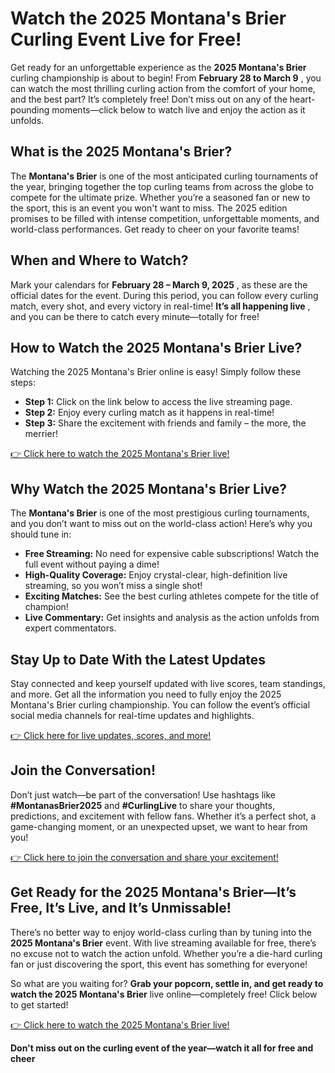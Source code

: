 # Watch the 2025 Montana's Brier Curling Event Live for Free!

Get ready for an unforgettable experience as the **2025 Montana's Brier** curling championship is about to begin! From **February 28 to March 9** , you can watch the most thrilling curling action from the comfort of your home, and the best part? It’s completely free! Don’t miss out on any of the heart-pounding moments—click below to watch live and enjoy the action as it unfolds.

## What is the 2025 Montana's Brier?

The **Montana's Brier** is one of the most anticipated curling tournaments of the year, bringing together the top curling teams from across the globe to compete for the ultimate prize. Whether you’re a seasoned fan or new to the sport, this is an event you won't want to miss. The 2025 edition promises to be filled with intense competition, unforgettable moments, and world-class performances. Get ready to cheer on your favorite teams!

## When and Where to Watch?

Mark your calendars for **February 28 – March 9, 2025** , as these are the official dates for the event. During this period, you can follow every curling match, every shot, and every victory in real-time! **It’s all happening live** , and you can be there to catch every minute—totally for free!

## How to Watch the 2025 Montana's Brier Live?

Watching the 2025 Montana's Brier online is easy! Simply follow these steps:

- **Step 1:** Click on the link below to access the live streaming page.
- **Step 2:** Enjoy every curling match as it happens in real-time!
- **Step 3:** Share the excitement with friends and family – the more, the merrier!

[👉 Click here to watch the 2025 Montana's Brier live!](https://tinyurl.com/livestreamfreeo?st=2025montanasbrier&si=gh)

## Why Watch the 2025 Montana's Brier Live?

The **Montana's Brier** is one of the most prestigious curling tournaments, and you don’t want to miss out on the world-class action! Here’s why you should tune in:

- **Free Streaming:** No need for expensive cable subscriptions! Watch the full event without paying a dime!
- **High-Quality Coverage:** Enjoy crystal-clear, high-definition live streaming, so you won’t miss a single shot!
- **Exciting Matches:** See the best curling athletes compete for the title of champion!
- **Live Commentary:** Get insights and analysis as the action unfolds from expert commentators.

## Stay Up to Date With the Latest Updates

Stay connected and keep yourself updated with live scores, team standings, and more. Get all the information you need to fully enjoy the 2025 Montana's Brier curling championship. You can follow the event’s official social media channels for real-time updates and highlights.

[👉 Click here for live updates, scores, and more!](https://tinyurl.com/livestreamfreeo?st=2025montanasbrier&si=gh)

## Join the Conversation!

Don’t just watch—be part of the conversation! Use hashtags like **#MontanasBrier2025** and **#CurlingLive** to share your thoughts, predictions, and excitement with fellow fans. Whether it’s a perfect shot, a game-changing moment, or an unexpected upset, we want to hear from you!

[👉 Click here to join the conversation and share your excitement!](https://tinyurl.com/livestreamfreeo?st=2025montanasbrier&si=gh)

## Get Ready for the 2025 Montana's Brier—It’s Free, It’s Live, and It’s Unmissable!

There’s no better way to enjoy world-class curling than by tuning into the **2025 Montana's Brier** event. With live streaming available for free, there’s no excuse not to watch the action unfold. Whether you’re a die-hard curling fan or just discovering the sport, this event has something for everyone!

So what are you waiting for? **Grab your popcorn, settle in, and get ready to watch the 2025 Montana's Brier** live online—completely free! Click below to get started!

[👉 Click here to watch the 2025 Montana's Brier live!](https://tinyurl.com/livestreamfreeo?st=2025montanasbrier&si=gh)

**Don't miss out on the curling event of the year—watch it all for free and cheer**
